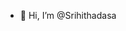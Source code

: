 - 👋 Hi, I’m @Srihithadasa


  


<!---
Srihithadasa/Srihithadasa is a ✨ special ✨ repository because its `README.md` (this file) appears on your GitHub profile.
You can click the Preview link to take a look at your changes.
--->
